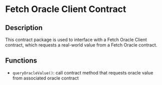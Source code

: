 # Fetch Oracle Client Contract

## Description

This contract package is used to interface with a Fetch Oracle Client contract, which requests a real-world value from a Fetch Oracle contract.

## Functions

- `queryOracleValue()`: call contract method that requests oracle value from associated oracle contract
